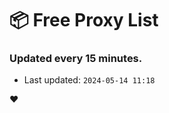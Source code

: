 # :package: Free Proxy List
### Updated every 15 minutes.

- Last updated: `2024-05-14 11:18`

:heart:
